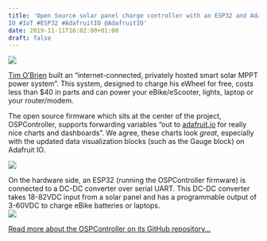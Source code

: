 ```yaml
---
title: 'Open Source solar panel charge controller with an ESP32 and Adafruit
IO #IoT #ESP32 #AdafruitIO @AdafruitIO'
date: 2019-11-11T16:02:00+01:00
draft: false
---
```


![](https://cdn-blog.adafruit.com/uploads/2019/11/roof.jpeg)

[Tim O’Brien](https://github.com/opensolarproject/OSPController/wiki) built an “internet-connected, privately hosted smart solar MPPT power system”. This system, designed to charge his eWheel for free, costs less than $40 in parts and can power your eBike/eScooter, lights, laptop or your router/modem.

The open source firmware which sits at the center of the project, OSPController, supports forwarding variables “out to [adafruit.io](https://io.adafruit.com/) for really nice charts and dashboards”. We agree, these charts look _great_, especially with the updated data visualization blocks (such as the Gauge block) on Adafruit IO.

![](https://cdn-blog.adafruit.com/uploads/2019/11/charts2-1.png)

On the hardware side, an ESP32 (running the OSPController firmware) is connected to a DC-DC converter over serial UART. This DC-DC converter takes 18-82VDC input from a solar panel and has a programmable output of 3-60VDC to charge eBike batteries or laptops.  
![](https://cdn-blog.adafruit.com/uploads/2019/11/layed_out.jpeg)

[Read more about the OSPController on its GitHub repository…](https://github.com/opensolarproject/OSPController/wiki)